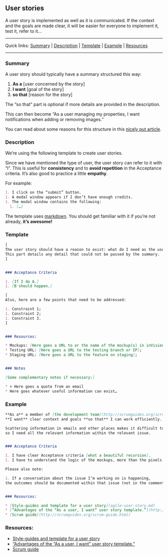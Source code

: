 ## User stories

A user story is implemented as well as it is communicated.
If the context and the goals are made clear, it will be easier for everyone to implement it, test it, refer to it…

---

Quick links: [Summary](#summary) | [Description](#description) | [Template](#template) | [Example](#example) | [Resources](#resources)

---

### Summary

A user story should typically have a summary structured this way:

1. **As a** [user concerned by the story]
1. **I want** [goal of the story]
1. **so that** [reason for the story]

The “so that” part is optional if more details are provided in the description.

This can then become “As a user managing my properties, I want notifications when adding or removing images.”

You can read about some reasons for this structure in this [nicely put article][1].

### Description

We’re using the following template to create user stories. 

Since we have mentioned the type of user, the user story can refer to it with “I”.
This is useful for **consistency** and to **avoid repetition** in the Acceptance criteria.
It’s also good to practice a little **empathy**.

For example:

```markdown
1. I click on the “submit” button.
1. A modal window appears if I don’t have enough credits.
1. The modal window contains the following:
  1. […]
```

The template uses [markdown][2].
You should get familiar with it if you’re not already, **it’s awesome!**

### Template

```markdown
[
The user story should have a reason to exist: what do I need as the user described in the summary?
This part details any detail that could not be passed by the summary.
]


### Acceptance Criteria

1. [If I do A.]
1. [B should happen.]

[
Also, here are a few points that need to be addressed:

1. Constraint 1;
1. Constraint 2;
1. Constraint 3.
]


### Resources:

* Mockups: [Here goes a URL to or the name of the mockup(s) in inVision];
* Testing URL: [Here goes a URL to the testing branch or IP];
* Staging URL: [Here goes a URL to the feature on staging];


### Notes

[Some complementary notes if necessary:]

* > Here goes a quote from an email
* Here goes whatever useful information can exist…
```

### Example

```markdown
**As a** a member of [the development team](http://scrumguides.org/scrum-guide.html#team-dev),
**I want** clear context and goals **so that** I can work efficiently.

Scattering information in emails and other places makes it difficult to work collaboratively,
so I need all the relevant information within the relevant issue.


### Acceptance Criteria

1. I have clear Acceptance criteria [what a beautiful recursion].
1. I have to understand the logic of the mockups, more than the pixels used, so that we can optimize the code.

Please also note:

1. If a conversation about the issue I’m working on is happening,
the outcomes should be documented within that issue (not in the comments).


### Resources:

* [Style-guides and template for a user story](agile-user-story.md)
* [“Advantages of the “As a user, I want” user story template.”](http://www.mountaingoatsoftware.com/blog/advantages-of-the-as-a-user-i-want-user-story-template)
* [Scrum guide](http://scrumguides.org/scrum-guide.html)
```


### Resources:

* [Style-guides and template for a user story](agile-user-story.md)
* [“Advantages of the “As a user, I want” user story template.”][1]
* [Scrum guide][4]


[1]: http://www.mountaingoatsoftware.com/blog/advantages-of-the-as-a-user-i-want-user-story-template
[2]: http://daringfireball.net/projects/markdown/basics
[3]: http://scrumguides.org/scrum-guide.html#team-dev
[4]: http://scrumguides.org/scrum-guide.html
